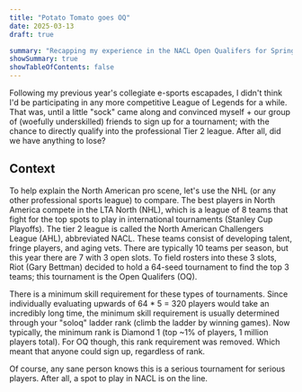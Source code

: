 ```yaml
---
title: "Potato Tomato goes OQ"
date: 2025-03-13
draft: true

summary: "Recapping my experience in the NACL Open Qualifers for Spring 2025."
showSummary: true
showTableOfContents: false
---
```


Following my previous year's collegiate e-sports escapades, I didn't think I'd be participating in any more competitive League of Legends for a while. That was, until a little "sock" came along and convinced myself + our group of (woefully underskilled) friends to sign up for a tournament; with the chance to directly qualify into the professional Tier 2 league. After all, did we have anything to lose?


## Context 

To help explain the North American pro scene, let's use the NHL (or any other professional sports league) to compare. The best players in North America compete in the LTA North (NHL), which is a league of 8 teams that fight for the top spots to play in international tournaments (Stanley Cup Playoffs). The tier 2 league is called the North American Challengers League (AHL), abbreviated NACL. These teams consist of developing talent, fringe players, and aging vets. There are typically 10 teams per season, but this year there are 7 with 3 open slots. To field rosters into these 3 slots, Riot (Gary Bettman) decided to hold a 64-seed tournament to find the top 3 teams; this tournament is the Open Qualifers (OQ).

There is a minimum skill requirement for these types of tournaments. Since individually evaluating upwards of 64 * 5 = 320 players would take an incredibly long time, the minimum skill requirement is usually determined through your "soloq" ladder rank (climb the ladder by winning games). Now typically, the minimum rank is Diamond 1 (top ~1% of players, 1 million players total). For OQ though, this rank requirement was removed. Which meant that anyone could sign up, regardless of rank. 

Of course, any sane person knows this is a serious tournament for serious players. After all, a spot to play in NACL is on the line. 